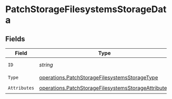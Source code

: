 # PatchStorageFilesystemsStorageData


## Fields

| Field                                                                                                                      | Type                                                                                                                       | Required                                                                                                                   | Description                                                                                                                |
| -------------------------------------------------------------------------------------------------------------------------- | -------------------------------------------------------------------------------------------------------------------------- | -------------------------------------------------------------------------------------------------------------------------- | -------------------------------------------------------------------------------------------------------------------------- |
| `ID`                                                                                                                       | *string*                                                                                                                   | :heavy_check_mark:                                                                                                         | Filesystem ID                                                                                                              |
| `Type`                                                                                                                     | [operations.PatchStorageFilesystemsStorageType](../../models/operations/patchstoragefilesystemsstoragetype.md)             | :heavy_check_mark:                                                                                                         | N/A                                                                                                                        |
| `Attributes`                                                                                                               | [operations.PatchStorageFilesystemsStorageAttributes](../../models/operations/patchstoragefilesystemsstorageattributes.md) | :heavy_check_mark:                                                                                                         | N/A                                                                                                                        |